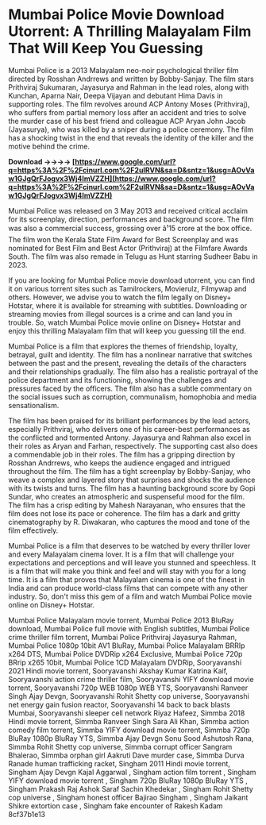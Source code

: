 
 
# Mumbai Police Movie Download Utorrent: A Thrilling Malayalam Film That Will Keep You Guessing
 
Mumbai Police is a 2013 Malayalam neo-noir psychological thriller film directed by Rosshan Andrrews and written by Bobby-Sanjay. The film stars Prithviraj Sukumaran, Jayasurya and Rahman in the lead roles, along with Kunchan, Aparna Nair, Deepa Vijayan and debutant Hima Davis in supporting roles. The film revolves around ACP Antony Moses (Prithviraj), who suffers from partial memory loss after an accident and tries to solve the murder case of his best friend and colleague ACP Aryan John Jacob (Jayasurya), who was killed by a sniper during a police ceremony. The film has a shocking twist in the end that reveals the identity of the killer and the motive behind the crime.
 
**Download ->->->-> [https://www.google.com/url?q=https%3A%2F%2Fcinurl.com%2F2uIRVN&sa=D&sntz=1&usg=AOvVaw1GJgQrFJogvx3Wj4ImVZZH](https://www.google.com/url?q=https%3A%2F%2Fcinurl.com%2F2uIRVN&sa=D&sntz=1&usg=AOvVaw1GJgQrFJogvx3Wj4ImVZZH)**


 
Mumbai Police was released on 3 May 2013 and received critical acclaim for its screenplay, direction, performances and background score. The film was also a commercial success, grossing over â¹15 crore at the box office. The film won the Kerala State Film Award for Best Screenplay and was nominated for Best Film and Best Actor (Prithviraj) at the Filmfare Awards South. The film was also remade in Telugu as Hunt starring Sudheer Babu in 2023.
 
If you are looking for Mumbai Police movie download utorrent, you can find it on various torrent sites such as Tamilrockers, Movierulz, Filmywap and others. However, we advise you to watch the film legally on Disney+ Hotstar, where it is available for streaming with subtitles. Downloading or streaming movies from illegal sources is a crime and can land you in trouble. So, watch Mumbai Police movie online on Disney+ Hotstar and enjoy this thrilling Malayalam film that will keep you guessing till the end.
  
Mumbai Police is a film that explores the themes of friendship, loyalty, betrayal, guilt and identity. The film has a nonlinear narrative that switches between the past and the present, revealing the details of the characters and their relationships gradually. The film also has a realistic portrayal of the police department and its functioning, showing the challenges and pressures faced by the officers. The film also has a subtle commentary on the social issues such as corruption, communalism, homophobia and media sensationalism.
 
The film has been praised for its brilliant performances by the lead actors, especially Prithviraj, who delivers one of his career-best performances as the conflicted and tormented Antony. Jayasurya and Rahman also excel in their roles as Aryan and Farhan, respectively. The supporting cast also does a commendable job in their roles. The film has a gripping direction by Rosshan Andrrews, who keeps the audience engaged and intrigued throughout the film. The film has a tight screenplay by Bobby-Sanjay, who weave a complex and layered story that surprises and shocks the audience with its twists and turns. The film has a haunting background score by Gopi Sundar, who creates an atmospheric and suspenseful mood for the film. The film has a crisp editing by Mahesh Narayanan, who ensures that the film does not lose its pace or coherence. The film has a dark and gritty cinematography by R. Diwakaran, who captures the mood and tone of the film effectively.
 
Mumbai Police is a film that deserves to be watched by every thriller lover and every Malayalam cinema lover. It is a film that will challenge your expectations and perceptions and will leave you stunned and speechless. It is a film that will make you think and feel and will stay with you for a long time. It is a film that proves that Malayalam cinema is one of the finest in India and can produce world-class films that can compete with any other industry. So, don't miss this gem of a film and watch Mumbai Police movie online on Disney+ Hotstar.
 
Mumbai Police Malayalam movie torrent,  Mumbai Police 2013 BluRay download,  Mumbai Police full movie with English subtitles,  Mumbai Police crime thriller film torrent,  Mumbai Police Prithviraj Jayasurya Rahman,  Mumbai Police 1080p 10bit AV1 BluRay,  Mumbai Police Malayalam BRRIp x264 DTS,  Mumbai Police DVDRip x264 Exclusive,  Mumbai Police 720p BRrip x265 10bit,  Mumbai Police 1CD Malayalam DVDRip,  Sooryavanshi 2021 Hindi movie torrent,  Sooryavanshi Akshay Kumar Katrina Kaif,  Sooryavanshi action crime thriller film,  Sooryavanshi YIFY download movie torrent,  Sooryavanshi 720p WEB 1080p WEB YTS,  Sooryavanshi Ranveer Singh Ajay Devgn,  Sooryavanshi Rohit Shetty cop universe,  Sooryavanshi net energy gain fusion reactor,  Sooryavanshi 14 back to back blasts Mumbai,  Sooryavanshi sleeper cell network Riyaz Hafeez,  Simmba 2018 Hindi movie torrent,  Simmba Ranveer Singh Sara Ali Khan,  Simmba action comedy film torrent,  Simmba YIFY download movie torrent,  Simmba 720p BluRay 1080p BluRay YTS,  Simmba Ajay Devgn Sonu Sood Ashutosh Rana,  Simmba Rohit Shetty cop universe,  Simmba corrupt officer Sangram Bhalerao,  Simmba orphan girl Aakruti Dave murder case,  Simmba Durva Ranade human trafficking racket,  Singham 2011 Hindi movie torrent,  Singham Ajay Devgn Kajal Aggarwal ,  Singham action film torrent ,  Singham YIFY download movie torrent ,  Singham 720p BluRay 1080p BluRay YTS ,  Singham Prakash Raj Ashok Saraf Sachin Khedekar ,  Singham Rohit Shetty cop universe ,  Singham honest officer Bajirao Singham ,  Singham Jaikant Shikre extortion case ,  Singham fake encounter of Rakesh Kadam
 8cf37b1e13
 

